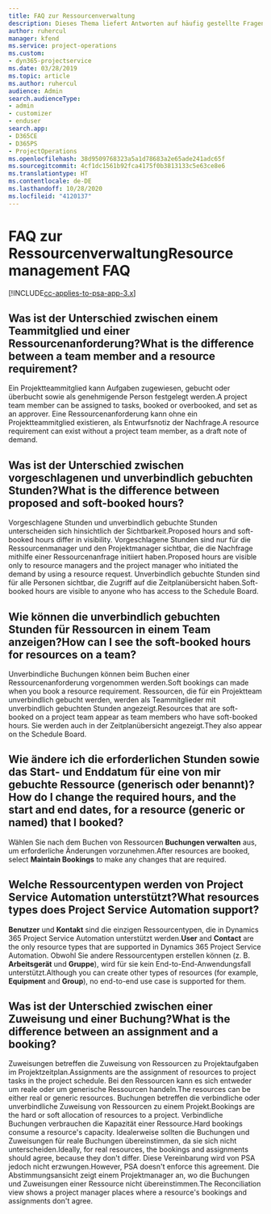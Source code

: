 ```yaml
---
title: FAQ zur Ressourcenverwaltung
description: Dieses Thema liefert Antworten auf häufig gestellte Fragen zur Ressourcenverwaltung.
author: ruhercul
manager: kfend
ms.service: project-operations
ms.custom:
- dyn365-projectservice
ms.date: 03/28/2019
ms.topic: article
ms.author: ruhercul
audience: Admin
search.audienceType:
- admin
- customizer
- enduser
search.app:
- D365CE
- D365PS
- ProjectOperations
ms.openlocfilehash: 38d9509768323a5a1d78683a2e65ade241adc65f
ms.sourcegitcommit: 4cf1dc1561b92fca4175f0b3813133c5e63ce8e6
ms.translationtype: HT
ms.contentlocale: de-DE
ms.lasthandoff: 10/28/2020
ms.locfileid: "4120137"
---
```

# <a name="resource-management-faq"></a><span data-ttu-id="4cb26-103">FAQ zur Ressourcenverwaltung</span><span class="sxs-lookup"><span data-stu-id="4cb26-103">Resource management FAQ</span></span>

[!INCLUDE[cc-applies-to-psa-app-3.x](../includes/cc-applies-to-psa-app-3x.md)]

## <a name="what-is-the-difference-between-a-team-member-and-a-resource-requirement"></a><span data-ttu-id="4cb26-104">Was ist der Unterschied zwischen einem Teammitglied und einer Ressourcenanforderung?</span><span class="sxs-lookup"><span data-stu-id="4cb26-104">What is the difference between a team member and a resource requirement?</span></span>

<span data-ttu-id="4cb26-105">Ein Projektteammitglied kann Aufgaben zugewiesen, gebucht oder überbucht sowie als genehmigende Person festgelegt werden.</span><span class="sxs-lookup"><span data-stu-id="4cb26-105">A project team member can be assigned to tasks, booked or overbooked, and set as an approver.</span></span> <span data-ttu-id="4cb26-106">Eine Ressourcenanforderung kann ohne ein Projektteammitglied existieren, als Entwurfsnotiz der Nachfrage.</span><span class="sxs-lookup"><span data-stu-id="4cb26-106">A resource requirement can exist without a project team member, as a draft note of demand.</span></span> 

## <a name="what-is-the-difference-between-proposed-and-soft-booked-hours"></a><span data-ttu-id="4cb26-107">Was ist der Unterschied zwischen vorgeschlagenen und unverbindlich gebuchten Stunden?</span><span class="sxs-lookup"><span data-stu-id="4cb26-107">What is the difference between proposed and soft-booked hours?</span></span>

<span data-ttu-id="4cb26-108">Vorgeschlagene Stunden und unverbindlich gebuchte Stunden unterscheiden sich hinsichtlich der Sichtbarkeit.</span><span class="sxs-lookup"><span data-stu-id="4cb26-108">Proposed hours and soft-booked hours differ in visibility.</span></span> <span data-ttu-id="4cb26-109">Vorgeschlagene Stunden sind nur für die Ressourcenmanager und den Projektmanager sichtbar, die die Nachfrage mithilfe einer Ressourcenanfrage initiiert haben.</span><span class="sxs-lookup"><span data-stu-id="4cb26-109">Proposed hours are visible only to resource managers and the project manager who initiated the demand by using a resource request.</span></span> <span data-ttu-id="4cb26-110">Unverbindlich gebuchte Stunden sind für alle Personen sichtbar, die Zugriff auf die Zeitplanübersicht haben.</span><span class="sxs-lookup"><span data-stu-id="4cb26-110">Soft-booked hours are visible to anyone who has access to the Schedule Board.</span></span>

## <a name="how-can-i-see-the-soft-booked-hours-for-resources-on-a-team"></a><span data-ttu-id="4cb26-111">Wie können die unverbindlich gebuchten Stunden für Ressourcen in einem Team anzeigen?</span><span class="sxs-lookup"><span data-stu-id="4cb26-111">How can I see the soft-booked hours for resources on a team?</span></span>

<span data-ttu-id="4cb26-112">Unverbindliche Buchungen können beim Buchen einer Ressourcenanforderung vorgenommen werden.</span><span class="sxs-lookup"><span data-stu-id="4cb26-112">Soft bookings can made when you book a resource requirement.</span></span> <span data-ttu-id="4cb26-113">Ressourcen, die für ein Projektteam unverbindlich gebucht werden, werden als Teammitglieder mit unverbindlich gebuchten Stunden angezeigt.</span><span class="sxs-lookup"><span data-stu-id="4cb26-113">Resources that are soft-booked on a project team appear as team members who have soft-booked hours.</span></span> <span data-ttu-id="4cb26-114">Sie werden auch in der Zeitplanübersicht angezeigt.</span><span class="sxs-lookup"><span data-stu-id="4cb26-114">They also appear on the Schedule Board.</span></span>

## <a name="how-do-i-change-the-required-hours-and-the-start-and-end-dates-for-a-resource-generic-or-named-that-i-booked"></a><span data-ttu-id="4cb26-115">Wie ändere ich die erforderlichen Stunden sowie das Start- und Enddatum für eine von mir gebuchte Ressource (generisch oder benannt)?</span><span class="sxs-lookup"><span data-stu-id="4cb26-115">How do I change the required hours, and the start and end dates, for a resource (generic or named) that I booked?</span></span>

<span data-ttu-id="4cb26-116">Wählen Sie nach dem Buchen von Ressourcen **Buchungen verwalten** aus, um erforderliche Änderungen vorzunehmen.</span><span class="sxs-lookup"><span data-stu-id="4cb26-116">After resources are booked, select **Maintain Bookings** to make any changes that are required.</span></span>

## <a name="what-resources-types-does-project-service-automation-support"></a><span data-ttu-id="4cb26-117">Welche Ressourcentypen werden von Project Service Automation unterstützt?</span><span class="sxs-lookup"><span data-stu-id="4cb26-117">What resources types does Project Service Automation support?</span></span>

<span data-ttu-id="4cb26-118">**Benutzer** und **Kontakt** sind die einzigen Ressourcentypen, die in Dynamics 365 Project Service Automation unterstützt werden.</span><span class="sxs-lookup"><span data-stu-id="4cb26-118">**User** and **Contact** are the only resource types that are supported in Dynamics 365 Project Service Automation.</span></span> <span data-ttu-id="4cb26-119">Obwohl Sie andere Ressourcentypen erstellen können (z. B. **Arbeitsgerät** und **Gruppe**), wird für sie kein End-to-End-Anwendungsfall unterstützt.</span><span class="sxs-lookup"><span data-stu-id="4cb26-119">Although you can create other types of resources (for example, **Equipment** and **Group**), no end-to-end use case is supported for them.</span></span>

## <a name="what-is-the-difference-between-an-assignment-and-a-booking"></a><span data-ttu-id="4cb26-120">Was ist der Unterschied zwischen einer Zuweisung und einer Buchung?</span><span class="sxs-lookup"><span data-stu-id="4cb26-120">What is the difference between an assignment and a booking?</span></span>

<span data-ttu-id="4cb26-121">Zuweisungen betreffen die Zuweisung von Ressourcen zu Projektaufgaben im Projektzeitplan.</span><span class="sxs-lookup"><span data-stu-id="4cb26-121">Assignments are the assignment of resources to project tasks in the project schedule.</span></span> <span data-ttu-id="4cb26-122">Bei den Ressourcen kann es sich entweder um reale oder um generische Ressourcen handeln.</span><span class="sxs-lookup"><span data-stu-id="4cb26-122">The resources can be either real or generic resources.</span></span> <span data-ttu-id="4cb26-123">Buchungen betreffen die verbindliche oder unverbindliche Zuweisung von Ressourcen zu einem Projekt.</span><span class="sxs-lookup"><span data-stu-id="4cb26-123">Bookings are the hard or soft allocation of resources to a project.</span></span> <span data-ttu-id="4cb26-124">Verbindliche Buchungen verbrauchen die Kapazität einer Ressource.</span><span class="sxs-lookup"><span data-stu-id="4cb26-124">Hard bookings consume a resource's capacity.</span></span> <span data-ttu-id="4cb26-125">Idealerweise sollten die Buchungen und Zuweisungen für reale Buchungen übereinstimmen, da sie sich nicht unterscheiden.</span><span class="sxs-lookup"><span data-stu-id="4cb26-125">Ideally, for real resources, the bookings and assignments should agree, because they don't differ.</span></span> <span data-ttu-id="4cb26-126">Diese Vereinbarung wird von PSA jedoch nicht erzwungen.</span><span class="sxs-lookup"><span data-stu-id="4cb26-126">However, PSA doesn't enforce this agreement.</span></span> <span data-ttu-id="4cb26-127">Die Abstimmungsansicht zeigt einem Projektmanager an, wo die Buchungen und Zuweisungen einer Ressource nicht übereinstimmen.</span><span class="sxs-lookup"><span data-stu-id="4cb26-127">The Reconciliation view shows a project manager places where a resource's bookings and assignments don't agree.</span></span>
